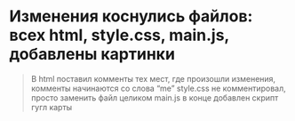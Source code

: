 # Изменения коснулись файлов: всех html, style.css, main.js, добавлены картинки
> В html поставил комменты тех мест, где произошли изменения, комменты начинаются со слова “me”
> style.css не комментировал, просто заменить файл целиком
> main.js в конце добавлен скрипт гугл карты